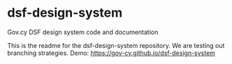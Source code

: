 # dsf-design-system
Gov.cy DSF design system code and documentation

This is the readme for the dsf-design-system repository. We are testing out branching strategies.
Demo: https://gov-cy.github.io/dsf-design-system
